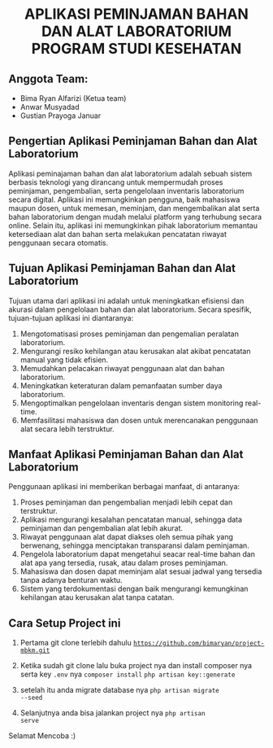 <h1 align="center">APLIKASI PEMINJAMAN BAHAN DAN ALAT LABORATORIUM PROGRAM STUDI KESEHATAN</h1>

## Anggota Team:

-   Bima Ryan Alfarizi (Ketua team)
-   Anwar Musyadad
-   Gustian Prayoga Januar

## Pengertian Aplikasi Peminjaman Bahan dan Alat Laboratorium

Aplikasi peminajaman bahan dan alat laboratorium adalah sebuah sistem berbasis teknologi yang dirancang untuk mempermudah proses peminjaman, pengembalian, serta pengelolaan inventaris laboratorium secara digital. Aplikasi ini memungkinkan pengguna, baik mahasiswa maupun dosen, untuk memesan, meminjam, dan mengembalikan alat serta bahan laboratorium dengan mudah melalui platform yang terhubung secara online. Selain itu, aplikasi ini memungkinkan pihak laboratorium memantau ketersediaan alat dan bahan serta melakukan pencatatan riwayat penggunaan secara otomatis.

## Tujuan Aplikasi Peminjaman Bahan dan Alat Laboratorium

Tujuan utama dari aplikasi ini adalah untuk meningkatkan efisiensi dan akurasi dalam pengelolaan bahan dan alat laboratorium. Secara spesifik, tujuan-tujuan aplikasi ini diantaranya:
1.	Mengotomatisasi proses peminjaman dan pengemalian peralatan laboratorium.
2.	Mengurangi resiko kehilangan atau kerusakan alat akibat pencatatan manual yang tidak efisien.
3.	Memudahkan pelacakan riwayat penggunaan alat dan bahan laboratorium.
4.	Meningkatkan keteraturan dalam pemanfaatan sumber daya laboratorium.
5.	Mengoptimalkan pengelolaan inventaris dengan sistem monitoring real-time.
6.	Memfasilitasi mahasiswa dan dosen untuk merencanakan penggunaan alat secara lebih terstruktur.

## Manfaat Aplikasi Peminjaman Bahan dan Alat Laboratorium

Penggunaan aplikasi ini memberikan berbagai manfaat, di antaranya:
1.	Proses peminjaman dan pengembalian menjadi lebih cepat dan terstruktur.
2.	Aplikasi mengurangi kesalahan pencatatan manual, sehingga data peminjaman dan pengembalian alat lebih akurat.
3.	Riwayat penggunaan alat dapat diakses oleh semua pihak yang berwenang, sehingga menciptakan transparansi dalam peminjaman.
4.	Pengelola laboratorium dapat mengetahui seacar real-time bahan dan alat apa yang tersedia, rusak, atau dalam proses peminjaman.
5.	Mahasiswa dan dosen dapat meminjam alat sesuai jadwal yang tersedia tanpa adanya benturan waktu.
6.	Sistem yang terdokumentasi dengan baik mengurangi kemungkinan kehilangan atau kerusakan alat tanpa catatan.

## Cara Setup Project ini

1. Pertama git clone terlebih dahulu
<code>https://github.com/bimaryan/project-mbkm.git</code>

2. Ketika sudah git clone lalu buka project nya dan install composer nya serta key <code>.env</code> nya
<code>composer install</code>
<code>php artisan key::generate</code>

3. setelah itu anda migrate database nya
<code>php artisan migrate --seed</code>

4. Selanjutnya anda bisa jalankan project nya
<code>php artisan serve</code>

Selamat Mencoba :)

